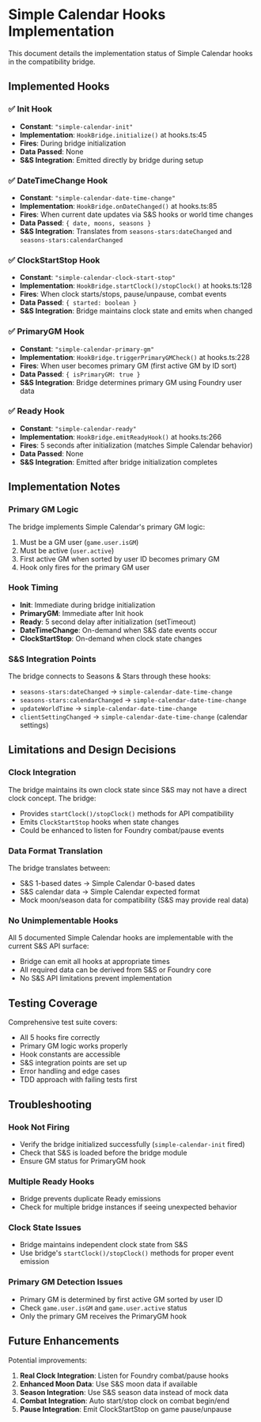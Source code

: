 # Simple Calendar Hooks Implementation

This document details the implementation status of Simple Calendar hooks in the compatibility bridge.

## Implemented Hooks

### ✅ Init Hook

- **Constant**: `"simple-calendar-init"`
- **Implementation**: `HookBridge.initialize()` at hooks.ts:45
- **Fires**: During bridge initialization
- **Data Passed**: None
- **S&S Integration**: Emitted directly by bridge during setup

### ✅ DateTimeChange Hook

- **Constant**: `"simple-calendar-date-time-change"`
- **Implementation**: `HookBridge.onDateChanged()` at hooks.ts:85
- **Fires**: When current date updates via S&S hooks or world time changes
- **Data Passed**: `{ date, moons, seasons }`
- **S&S Integration**: Translates from `seasons-stars:dateChanged` and `seasons-stars:calendarChanged`

### ✅ ClockStartStop Hook

- **Constant**: `"simple-calendar-clock-start-stop"`
- **Implementation**: `HookBridge.startClock()/stopClock()` at hooks.ts:128
- **Fires**: When clock starts/stops, pause/unpause, combat events
- **Data Passed**: `{ started: boolean }`
- **S&S Integration**: Bridge maintains clock state and emits when changed

### ✅ PrimaryGM Hook

- **Constant**: `"simple-calendar-primary-gm"`
- **Implementation**: `HookBridge.triggerPrimaryGMCheck()` at hooks.ts:228
- **Fires**: When user becomes primary GM (first active GM by ID sort)
- **Data Passed**: `{ isPrimaryGM: true }`
- **S&S Integration**: Bridge determines primary GM using Foundry user data

### ✅ Ready Hook

- **Constant**: `"simple-calendar-ready"`
- **Implementation**: `HookBridge.emitReadyHook()` at hooks.ts:266
- **Fires**: 5 seconds after initialization (matches Simple Calendar behavior)
- **Data Passed**: None
- **S&S Integration**: Emitted after bridge initialization completes

## Implementation Notes

### Primary GM Logic

The bridge implements Simple Calendar's primary GM logic:

1. Must be a GM user (`game.user.isGM`)
2. Must be active (`user.active`)
3. First active GM when sorted by user ID becomes primary GM
4. Hook only fires for the primary GM user

### Hook Timing

- **Init**: Immediate during bridge initialization
- **PrimaryGM**: Immediate after Init hook
- **Ready**: 5 second delay after initialization (setTimeout)
- **DateTimeChange**: On-demand when S&S date events occur
- **ClockStartStop**: On-demand when clock state changes

### S&S Integration Points

The bridge connects to Seasons & Stars through these hooks:

- `seasons-stars:dateChanged` → `simple-calendar-date-time-change`
- `seasons-stars:calendarChanged` → `simple-calendar-date-time-change`
- `updateWorldTime` → `simple-calendar-date-time-change`
- `clientSettingChanged` → `simple-calendar-date-time-change` (calendar settings)

## Limitations and Design Decisions

### Clock Integration

The bridge maintains its own clock state since S&S may not have a direct clock concept. The bridge:

- Provides `startClock()/stopClock()` methods for API compatibility
- Emits `ClockStartStop` hooks when state changes
- Could be enhanced to listen for Foundry combat/pause events

### Data Format Translation

The bridge translates between:

- S&S 1-based dates → Simple Calendar 0-based dates
- S&S calendar data → Simple Calendar expected format
- Mock moon/season data for compatibility (S&S may provide real data)

### No Unimplementable Hooks

All 5 documented Simple Calendar hooks are implementable with the current S&S API surface:

- Bridge can emit all hooks at appropriate times
- All required data can be derived from S&S or Foundry core
- No S&S API limitations prevent implementation

## Testing Coverage

Comprehensive test suite covers:

- All 5 hooks fire correctly
- Primary GM logic works properly
- Hook constants are accessible
- S&S integration points are set up
- Error handling and edge cases
- TDD approach with failing tests first

## Troubleshooting

### Hook Not Firing

- Verify the bridge initialized successfully (`simple-calendar-init` fired)
- Check that S&S is loaded before the bridge module
- Ensure GM status for PrimaryGM hook

### Multiple Ready Hooks

- Bridge prevents duplicate Ready emissions
- Check for multiple bridge instances if seeing unexpected behavior

### Clock State Issues

- Bridge maintains independent clock state from S&S
- Use bridge's `startClock()/stopClock()` methods for proper event emission

### Primary GM Detection Issues

- Primary GM is determined by first active GM sorted by user ID
- Check `game.user.isGM` and `game.user.active` status
- Only the primary GM receives the PrimaryGM hook

## Future Enhancements

Potential improvements:

1. **Real Clock Integration**: Listen for Foundry combat/pause hooks
2. **Enhanced Moon Data**: Use S&S moon data if available
3. **Season Integration**: Use S&S season data instead of mock data
4. **Combat Integration**: Auto start/stop clock on combat begin/end
5. **Pause Integration**: Emit ClockStartStop on game pause/unpause
